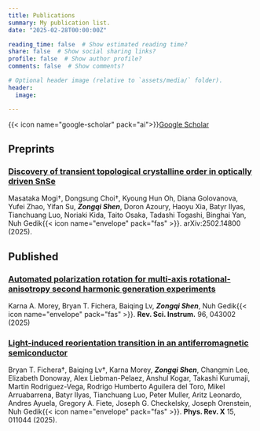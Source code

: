 ```yaml
---
title: Publications
summary: My publication list.
date: "2025-02-28T00:00:00Z"

reading_time: false  # Show estimated reading time?
share: false  # Show social sharing links?
profile: false  # Show author profile?
comments: false  # Show comments?

# Optional header image (relative to `assets/media/` folder).
header:
  image:

---
```

{{< icon name="google-scholar" pack="ai">}}[Google Scholar](https://scholar.google.com/citations?user=kE8tVdkAAAAJ&hl=en)

## Preprints
### [Discovery of transient topological crystalline order in optically driven SnSe](https://arxiv.org/abs/2502.14800)

Masataka Mogi†, Dongsung Choi†, Kyoung Hun Oh, Diana Golovanova, Yufei Zhao, Yifan Su, **_Zongqi Shen_**, Doron Azoury, Haoyu Xia, Batyr Ilyas, Tianchuang Luo, Noriaki Kida, Taito Osaka, Tadashi Togashi, Binghai Yan, Nuh Gedik{{< icon name="envelope" pack="fas" >}}. arXiv:2502.14800 (2025).

## Published

### [Automated polarization rotation for multi-axis rotational-anisotropy second harmonic generation experiments](https://pubs.aip.org/aip/rsi/article/96/4/043002/3342451/Automated-polarization-rotation-for-multi-axis)

Karna A. Morey, Bryan T. Fichera, Baiqing Lv, **_Zongqi Shen_**, Nuh Gedik{{< icon name="envelope" pack="fas" >}}. **Rev. Sci. Instrum.** 96, 043002 (2025)
### [Light-induced reorientation transition in an antiferromagnetic semiconductor](https://journals.aps.org/prx/abstract/10.1103/PhysRevX.15.011044)

Bryan T. Fichera†, Baiqing Lv†, Karna Morey, **_Zongqi Shen_**, Changmin Lee, Elizabeth Donoway, Alex Liebman-Pelaez, Anshul Kogar, Takashi Kurumaji, Martin Rodriguez-Vega, Rodrigo Humberto Aguilera del Toro, Mikel Arruabarrena, Batyr Ilyas, Tianchuang Luo, Peter Muller, Aritz Leonardo, Andres Ayuela, Gregory A. Fiete, Joseph G. Checkelsky, Joseph Orenstein, Nuh Gedik{{< icon name="envelope" pack="fas" >}}. **Phys. Rev. X** 15, 011044 (2025).

